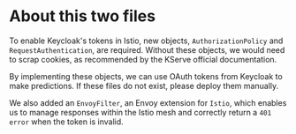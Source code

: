 # About this two files

To enable Keycloak's tokens in Istio, new objects, `AuthorizationPolicy` and `RequestAuthentication`, are required. Without these objects, we would need to scrap cookies, as recommended by the KServe official documentation.

By implementing these objects, we can use OAuth tokens from Keycloak to make predictions. If these files do not exist, please deploy them manually.

We also added an `EnvoyFilter`, an Envoy extension for `Istio`, which enables us to manage responses within the Istio mesh and correctly return a `401 error` when the token is invalid.
